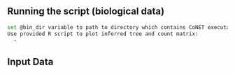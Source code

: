 
## Running the script (biological data)
```bash
set @bin_dir variable to path to directory which contains CoNET executable
Use provided R script to plot inferred tree and count matrix:
  -
```

## Input Data
